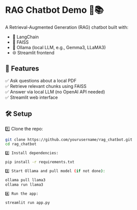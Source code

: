 # RAG Chatbot Demo 🤖📚

A Retrieval-Augmented Generation (RAG) chatbot built with:
- 🧠 LangChain
- 🔗 FAISS
- 💬 Ollama (local LLM, e.g., Gemma3, LLaMA3)
- 🌐 Streamlit frontend

## 🚀 Features

✅ Ask questions about a local PDF  
✅ Retrieve relevant chunks using FAISS  
✅ Answer via local LLM (no OpenAI API needed)  
✅ Streamlit web interface

## 🛠 Setup

1️⃣ Clone the repo:
```bash
git clone https://github.com/yourusername/rag_chatbot.git
cd rag_chatbot

2️⃣ Install dependencies:

pip install -r requirements.txt

3️⃣ Start Ollama and pull model (if not done):

ollama pull llama3
ollama run llama3

4️⃣ Run the app:

streamlit run app.py